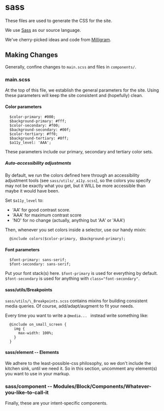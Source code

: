 # sass

These files are used to generate the CSS for the site.

We use [Sass](https://sass-lang.com) as our source language.

We've cherry-picked ideas and code from [Milligram](https://milligram.io).

## Making Changes
Generally, confine changes to `main.scss` and files in `components/`.

### main.scss
At the top of this file, we establish the general parameters for the site. Using
these parameters will keep the site consistent and (hopefully) clean.

#### Color parameters
```
  $color-primary: #000;
  $background-primary: #fff;
  $color-secondary: #f00;
  $background-secondary: #00f;
  $color-tertiary: #ff0;
  $background-tertiary: #0ff;
  $a11y_level: 'AAA';
```
These parameters include our primary, secondary and tertiary color sets.

##### Auto-accessibility adjustments
By default, we run the colors defined here through an accessibility adjustment
tools (see `sass/utils/_a11y.scss`), so the colors you specify may not be
exactly what you get, but it WILL be more accessible than maybe it would have
been.

 Set `$a11y_level` to:
  * 'AA' for good contrast score.
  * 'AAA' for maximum contrast score
  * 'NO' for no change (actually, anything but 'AA' or 'AAA')

Then, whenever you set colors inside a selector, use our handy mixin:
```
  @include colors($color-primary, $background-primary);
```

#### Font parameters
```
  $font-primary: sans-serif;
  $font-secondary: sans-serif;
```
Put your font stack(s) here. `$font-primary` is used for everything by default.
`$font-secondary` is used for anything with `class="font-secondary"`.

#### sass/utils/Breakpoints

`sass/utils/\_Breakpoints.scss` contains mixins for building consistent media queries. Of course, add/adapt/augment to fit your needs.

Every time you want to write a `@media... ` instead write something like:
```
  @include on_small_screen {
    img {
      max-width: 100%;
    }
  }
```

#### sass/element -- Elements
We adhere to the least-possible-css philosophy, so we don't include the kitchen
sink, until we need it. So in this section, uncomment any element(s) you want to
use in your markup.

### sass/component -- Modules/Block/Components/Whatever-you-like-to-call-it
Finally, these are your intent-specific components.
